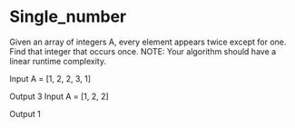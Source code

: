 # Single_number

Given an array of integers A, every element appears twice except for one. Find that integer that occurs once.
NOTE: Your algorithm should have a linear runtime complexity.

Input
A = [1, 2, 2, 3, 1]

Output
3
Input
A = [1, 2, 2]

Output
1
